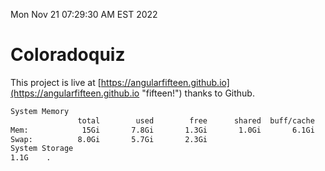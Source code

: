 Mon Nov 21 07:29:30 AM EST 2022

# Coloradoquiz


This project is live at [https://angularfifteen.github.io](https://angularfifteen.github.io "fifteen!") thanks to Github.

```bash
System Memory
               total        used        free      shared  buff/cache   available
Mem:            15Gi       7.8Gi       1.3Gi       1.0Gi       6.1Gi       6.2Gi
Swap:          8.0Gi       5.7Gi       2.3Gi
System Storage
1.1G	.
```
```bash

